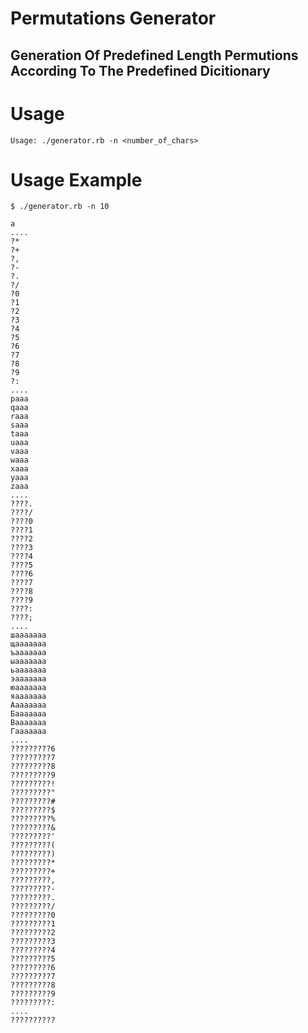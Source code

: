 # Permutations Generator

## Generation Of Predefined Length Permutions According To The Predefined Dicitionary 

# Usage 

```
Usage: ./generator.rb -n <number_of_chars>
```

# Usage Example 

```
$ ./generator.rb -n 10

a
....
?*
?+
?,
?-
?.
?/
?0
?1
?2
?3
?4
?5
?6
?7
?8
?9
?:
....
pааа
qааа
rааа
sааа
tааа
uааа
vааа
wааа
xааа
yааа
zааа
....
????.
????/
????0
????1
????2
????3
????4
????5
????6
????7
????8
????9
????:
????;
....
шааааааа
щааааааа
ъааааааа
ыааааааа
ьааааааа
эааааааа
юааааааа
яааааааа
Аааааааа
Бааааааа
Вааааааа
Гааааааа
....
?????????6
?????????7
?????????8
?????????9
?????????!
?????????"
?????????#
?????????$
?????????%
?????????&
?????????'
?????????(
?????????)
?????????*
?????????+
?????????,
?????????-
?????????.
?????????/
?????????0
?????????1
?????????2
?????????3
?????????4
?????????5
?????????6
?????????7
?????????8
?????????9
?????????:
....
??????????
```
